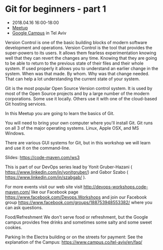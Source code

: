 # Git for beginners - part 1

* 2018.04.16 16:00-18:00
* [Meetup](https://www.meetup.com/Code-Mavens/events/246910733/)
* [Google Campus](https://www.campus.co/tel-aviv/en) in Tel Aviv

Version Control is one of the basic building blocks of modern software development and operations. Version Control is the tool that provides the super-powers to its users. It allows them fearless experimentation knowing well that they can revert the changes any time. Knowing that they are going to be able to return to the previous state of their files and their whole system.
If used properly it allows you to understand an earlier change in the system. When was that made. By whom. Why was that change needed. That can help a lot understanding the current state of your system.

Git is the most popular Open Source Version control system. It is used by most of the Open Source projects and by a large number of the modern corporations. Some use it locally. Others use it with one of the cloud-based Git hosting services.

In this Meetup you are going to learn the basics of Git.

You will need to bring your own computer where you'll install Git. Git runs on all 3 of the major operating systems. Linux, Apple OSX, and MS Windows.

There are various GUI systems for Git, but in this workshop we will learn and use it on the command-line.

Slides: https://code-maven.com/ws3

This is part of our DevOps series lead by Yonit Gruber-Hazani ( https://www.linkedin.com/in/yonitgruber/) and Gabor Szabo ( https://www.linkedin.com/in/szabgab/ ).

For more events visit our web site visit http://devops-workshops.code-maven.com/ like our Facebook page https://www.facebook.com/Devops.Workshops and join our Facebook group https://www.facebook.com/groups/188753948553382/ where you can ask questions.

Food/Refreshment
We don't serve food or refreshment, but the Google campus provides free drinks and sometimes some salty and some sweet cookies.

Parking
In the Electra building or on the streets for payment:
See the explanation of the Campus: https://www.campus.co/tel-aviv/en/faq/


